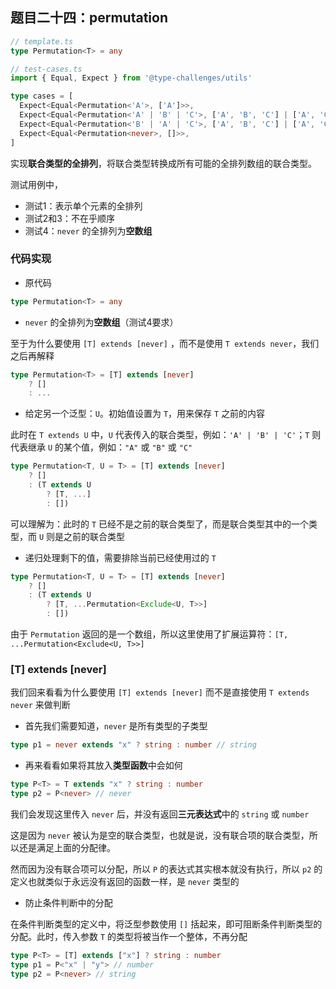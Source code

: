 ## 题目二十四：permutation

```ts
// template.ts
type Permutation<T> = any
```

```ts
// test-cases.ts
import { Equal, Expect } from '@type-challenges/utils'

type cases = [
  Expect<Equal<Permutation<'A'>, ['A']>>,
  Expect<Equal<Permutation<'A' | 'B' | 'C'>, ['A', 'B', 'C'] | ['A', 'C', 'B'] | ['B', 'A', 'C'] | ['B', 'C', 'A'] | ['C', 'A', 'B'] | ['C', 'B', 'A']>>,
  Expect<Equal<Permutation<'B' | 'A' | 'C'>, ['A', 'B', 'C'] | ['A', 'C', 'B'] | ['B', 'A', 'C'] | ['B', 'C', 'A'] | ['C', 'A', 'B'] | ['C', 'B', 'A']>>,
  Expect<Equal<Permutation<never>, []>>,
]
```

实现**联合类型的全排列**，将联合类型转换成所有可能的全排列数组的联合类型。

测试用例中，

- 测试1：表示单个元素的全排列
- 测试2和3：不在乎顺序
- 测试4：`never` 的全排列为**空数组**



### 代码实现

- 原代码

```ts
type Permutation<T> = any
```

- `never` 的全排列为**空数组**（测试4要求）

至于为什么要使用 `[T] extends [never]` ，而不是使用 `T extends never`，我们之后再解释

```ts
type Permutation<T> = [T] extends [never]
	? []
	: ...
```

- 给定另一个泛型：`U`。初始值设置为 `T`，用来保存 `T` 之前的内容

此时在 `T extends U` 中，`U` 代表传入的联合类型，例如：`'A' | 'B' | 'C'`；`T` 则代表继承 `U` 的某个值，例如：`"A"` 或 `"B"` 或 `"C"`

```ts
type Permutation<T, U = T> = [T] extends [never]
	? []
	: (T extends U
		? [T, ...]
		: [])
```

可以理解为：此时的 `T` 已经不是之前的联合类型了，而是联合类型其中的一个类型，而 `U` 则是之前的联合类型

- 递归处理剩下的值，需要排除当前已经使用过的 `T`

```ts
type Permutation<T, U = T> = [T] extends [never]
	? []
	: (T extends U
		? [T, ...Permutation<Exclude<U, T>>]
		: [])
```

由于 `Permutation` 返回的是一个数组，所以这里使用了扩展运算符：`[T, ...Permutation<Exclude<U, T>>]`



### [T] extends [never]

我们回来看看为什么要使用 `[T] extends [never]` 而不是直接使用 `T extends never` 来做判断

- 首先我们需要知道，`never` 是所有类型的子类型

```ts
type p1 = never extends "x" ? string : number // string
```

- 再来看看如果将其放入**类型函数**中会如何

```ts
type P<T> = T extends "x" ? string : number
type p2 = P<never> // never
```

我们会发现这里传入 `never` 后，并没有返回**三元表达式**中的 `string` 或 `number`

这是因为 `never` 被认为是空的联合类型，也就是说，没有联合项的联合类型，所以还是满足上面的分配律。

然而因为没有联合项可以分配，所以 `P` 的表达式其实根本就没有执行，所以 `p2` 的定义也就类似于永远没有返回的函数一样，是 `never` 类型的

- 防止条件判断中的分配

在条件判断类型的定义中，将泛型参数使用 `[]` 括起来，即可阻断条件判断类型的分配。此时，传入参数 `T` 的类型将被当作一个整体，不再分配

```ts
type P<T> = [T] extends ["x"] ? string : number
type p1 = P<"x" | "y"> // number
type p2 = P<never> // string
```







